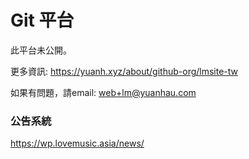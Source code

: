 # Git 平台
此平台未公開。

更多資訊: https://yuanh.xyz/about/github-org/lmsite-tw

如果有問題，請email: web+lm@yuanhau.com
### 公告系統
https://wp.lovemusic.asia/news/
